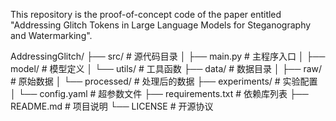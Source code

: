 This repository is the proof-of-concept code of the paper entitled "Addressing Glitch Tokens in Large Language Models for Steganography and Watermarking".

AddressingGlitch/
├── src/                   # 源代码目录
│   ├── main.py           # 主程序入口
│   ├── model/            # 模型定义
│   └── utils/            # 工具函数
├── data/                 # 数据目录
│   ├── raw/              # 原始数据
│   └── processed/        # 处理后的数据
├── experiments/          # 实验配置
│   └── config.yaml       # 超参数文件
├── requirements.txt      # 依赖库列表
├── README.md             # 项目说明
└── LICENSE               # 开源协议
```
